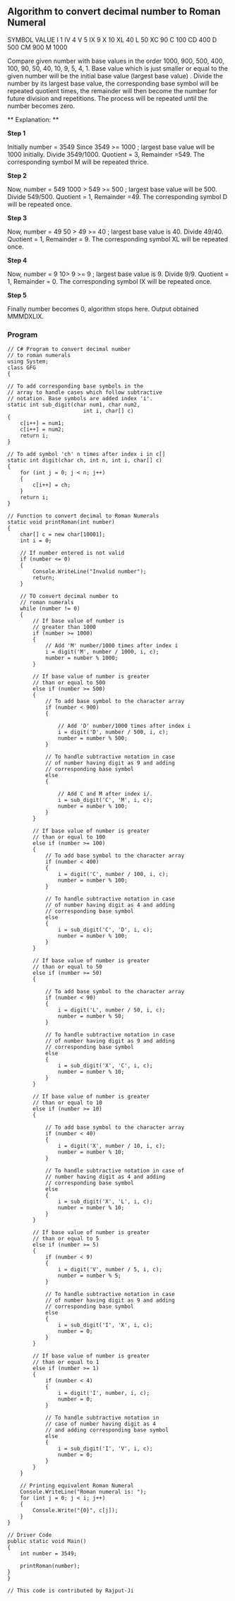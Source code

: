 ## Algorithm to convert decimal number to Roman Numeral  ##

SYMBOL       VALUE
I             1
IV            4
V             5
IX            9
X             10
XL            40
L             50
XC            90
C             100
CD            400
D             500
CM            900 
M             1000 

Compare given number with base values in the order 1000, 900, 500, 400, 100, 90, 50, 40, 10, 9, 5, 4, 1. 
Base value which is just smaller or equal to the given number will be the initial base value (largest base value) .
Divide the number by its largest base value, the corresponding base symbol will be repeated quotient times, 
  the remainder will then become the number for future division and repetitions.
The process will be repeated until the number becomes zero.

** Explanation: **

**Step 1**

Initially number = 3549
Since 3549 >= 1000 ; largest base value will be 1000 initially.
Divide 3549/1000. Quotient = 3, Remainder =549. The corresponding symbol M will be repeated thrice.

**Step 2**

Now, number = 549
1000 > 549 >= 500 ; largest base value will be 500.
Divide 549/500. Quotient = 1, Remainder =49. The corresponding symbol D will be repeated once.

**Step 3**

Now, number = 49
50 > 49 >= 40 ; largest base value is 40.
Divide 49/40. Quotient = 1, Remainder = 9. The corresponding symbol XL will be repeated once.

**Step 4**

Now, number = 9
10> 9 >= 9 ; largest base value is 9.
Divide 9/9. Quotient = 1, Remainder = 0. The corresponding symbol IX will be repeated once.

**Step 5**

Finally number becomes 0, algorithm stops here.
Output obtained MMMDXLIX.

### Program ###

```
// C# Program to convert decimal number
// to roman numerals
using System;
class GFG
{

// To add corresponding base symbols in the
// array to handle cases which follow subtractive
// notation. Base symbols are added index 'i'.
static int sub_digit(char num1, char num2,
						int i, char[] c)
{
	c[i++] = num1;
	c[i++] = num2;
	return i;
}

// To add symbol 'ch' n times after index i in c[]
static int digit(char ch, int n, int i, char[] c)
{
	for (int j = 0; j < n; j++)
	{
		c[i++] = ch;
	}
	return i;
}

// Function to convert decimal to Roman Numerals
static void printRoman(int number)
{
	char[] c = new char[10001];
	int i = 0;

	// If number entered is not valid
	if (number <= 0)
	{
		Console.WriteLine("Invalid number");
		return;
	}

	// TO convert decimal number to
	// roman numerals
	while (number != 0)
	{
		// If base value of number is
		// greater than 1000
		if (number >= 1000)
		{
			// Add 'M' number/1000 times after index i
			i = digit('M', number / 1000, i, c);
			number = number % 1000;
		}
		
		// If base value of number is greater
		// than or equal to 500
		else if (number >= 500)
		{
			// To add base symbol to the character array
			if (number < 900)
			{
				
				// Add 'D' number/1000 times after index i
				i = digit('D', number / 500, i, c);
				number = number % 500;
			}
			
			// To handle subtractive notation in case
			// of number having digit as 9 and adding
			// corresponding base symbol
			else
			{
				
				// Add C and M after index i/.
				i = sub_digit('C', 'M', i, c);
				number = number % 100;
			}
		}
		
		// If base value of number is greater
		// than or equal to 100
		else if (number >= 100)
		{
			// To add base symbol to the character array
			if (number < 400)
			{
				i = digit('C', number / 100, i, c);
				number = number % 100;
			}
			
			// To handle subtractive notation in case
			// of number having digit as 4 and adding
			// corresponding base symbol
			else
			{
				i = sub_digit('C', 'D', i, c);
				number = number % 100;
			}
		}
		
		// If base value of number is greater
		// than or equal to 50
		else if (number >= 50)
		{
			
			// To add base symbol to the character array
			if (number < 90)
			{
				i = digit('L', number / 50, i, c);
				number = number % 50;
			}
			
			// To handle subtractive notation in case
			// of number having digit as 9 and adding
			// corresponding base symbol
			else
			{
				i = sub_digit('X', 'C', i, c);
				number = number % 10;
			}
		}
		
		// If base value of number is greater
		// than or equal to 10
		else if (number >= 10)
		{
			
			// To add base symbol to the character array
			if (number < 40)
			{
				i = digit('X', number / 10, i, c);
				number = number % 10;
			}
			
			// To handle subtractive notation in case of
			// number having digit as 4 and adding
			// corresponding base symbol
			else
			{
				i = sub_digit('X', 'L', i, c);
				number = number % 10;
			}
		}
		
		// If base value of number is greater
		// than or equal to 5
		else if (number >= 5)
		{
			if (number < 9)
			{
				i = digit('V', number / 5, i, c);
				number = number % 5;
			}
			
			// To handle subtractive notation in case
			// of number having digit as 9 and adding
			// corresponding base symbol
			else
			{
				i = sub_digit('I', 'X', i, c);
				number = 0;
			}
		}
		
		// If base value of number is greater
		// than or equal to 1
		else if (number >= 1)
		{
			if (number < 4)
			{
				i = digit('I', number, i, c);
				number = 0;
			}
			
			// To handle subtractive notation in
			// case of number having digit as 4
			// and adding corresponding base symbol
			else
			{
				i = sub_digit('I', 'V', i, c);
				number = 0;
			}
		}
	}

	// Printing equivalent Roman Numeral
	Console.WriteLine("Roman numeral is: ");
	for (int j = 0; j < i; j++)
	{
		Console.Write("{0}", c[j]);
	}
}

// Driver Code
public static void Main()
{
	int number = 3549;

	printRoman(number);
}
}

// This code is contributed by Rajput-Ji

```
